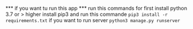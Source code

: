 *** if you want tu run this app ***
run this commands
for first install python 3.7 or > higher
install pip3 and run this commande 
```pip3 install -r requirements.txt```
if you want to run server 
```python3 manage.py runserver```